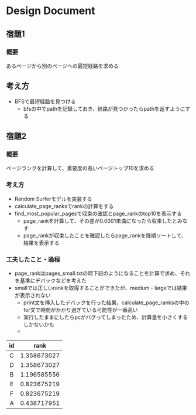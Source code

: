 # Design Document
## 宿題1
### 概要
あるページから別のページへの最短経路を求める
## 考え方
- BFSで最短経路を見つける
  - bfsの中でpathを記録しておき、経路が見つかったらpathを返すようにする

## 宿題2
### 概要
ページランクを計算して、重要度の高いページトップ10を求める
### 考え方
- Random Surferモデルを実装する
- calculate_page_ranksでrankの計算をする
- find_most_popular_pagesで収束の確認とpage_rankのtop10を表示する
  - page_rankを計算して、その差が0.0001未満になったら収束したとみなす
  - page_rankが収束したことを確認したらpage_rankを降順ソートして、結果を表示する

### 工夫したこと・過程
- page_rankはpages_small.txtの時下記のようになることを計算で求め、それを基準にデバックなどを考えた
- smallでは正しいrankを取得することができたが、medium・largeでは結果が表示されない
  - print文を挿入したデバックを行った結果、calculate_page_ranksの中のfor文で時間がかかり過ぎている可能性が一番高い
  - 実行したままにしたらpcがバグってしまったため、計算量を小さくするしかないかも
  - 

|id|rank|
|:---:|:---:|
|C	|1.358673027|
|D	|1.358673027|
|B	|1.196585556|
|E	|0.823675219|
|F	|0.823675219|
|A	|0.438717951|
